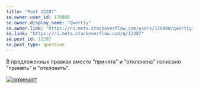 ```yaml
---
title: "Post 12287"
se.owner.user_id: 178988
se.owner.display_name: "Qwertiy"
se.owner.link: "https://ru.meta.stackoverflow.com/users/178988/qwertiy"
se.link: "https://ru.meta.stackoverflow.com/q/12287"
se.post_id: 12287
se.post_type: question
---
```

<p>В предложенных правках вместо &quot;принята&quot; и &quot;отклонена&quot; написано &quot;принять&quot; и &quot;отклонить&quot;.</p>
<p><a href="https://i.stack.imgur.com/2qmSo.png" rel="nofollow noreferrer"><img src="https://i.stack.imgur.com/2qmSo.png" alt="скриншот" /></a></p>
